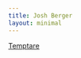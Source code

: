 ```yaml
---
title: Josh Berger
layout: minimal
---
```


[Temptare]

[Temptare]: https://joshberger5.github.io/Temptare
